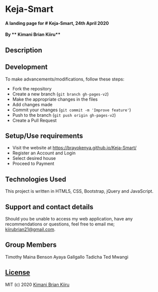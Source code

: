 # Keja-Smart


#### A landing page for # Keja-Smart, 24th April 2020

#### By ** Kimani Brian Kiiru**

## Description


## Development

To make advancements/modifications, follow these steps:

- Fork the repository
- Create a new branch (`git branch gh-pages-v2`)
- Make the appropriate changes in the files
- Add changes made
- Commit your changes (`git commit -m 'Improve feature'`)
- Push to the branch (`git push origin gh-pages-v2`)
- Create a Pull Request

## Setup/Use requirements

- Visit the website at https://brayokenya.github.io/Keja-Smart/
- Register an Account and Login
- Select desired house
- Proceed to Payment


## Technologies Used

This project is written in HTML5, CSS, Bootstrap, jQuery and JavaScript.

## Support and contact details

Should you be unable to access my web application, have any recommendations or questions, feel free to email me; kiirubrian21@gmail.com.

## Group Members
Timothy Maina
Benson Ayaya
Gallgallo Tadicha
Ted Mwangi

## [License](https://github.com/brayokenya/Keja-Smart/blob/master/LICENSE)

MIT (c) 2020 [Kimani Brian Kiiru](https://github.com/brayokenya)
